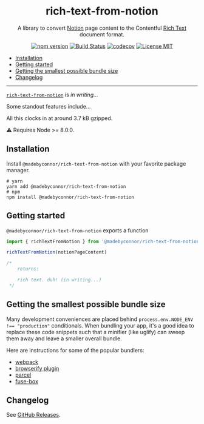 <div align="center">

# rich-text-from-notion <!-- omit in TOC -->

A library to convert [Notion](https://notion.so) page content to the Contentful [Rich Text](https://www.contentful.com/developers/docs/concepts/rich-text/) document format.

[![npm version](https://badge.fury.io/js/%40madebyconnor%2Frich-text-from-notion.svg)](https://badge.fury.io/js/%40madebyconnor%2Frich-text-from-notion) [![Build Status](https://travis-ci.org/connor-baer/rich-text-from-notion.svg?branch=master)](https://travis-ci.org/connor-baer/rich-text-from-notion) [![codecov](https://codecov.io/gh/connor-baer/rich-text-from-notion/branch/master/graph/badge.svg)](https://codecov.io/gh/connor-baer/rich-text-from-notion) [![License MIT](https://img.shields.io/github/license/connor-baer/rich-text-from-notion.svg)](https://github.com/connor-baer/rich-text-from-notion/blob/master/LICENSE.md)

</div>

<!-- TOC -->

- [Installation](#Installation)
- [Getting started](#Getting-started)
- [Getting the smallest possible bundle size](#Getting-the-smallest-possible-bundle-size)
- [Changelog](#Changelog)

<!-- /TOC -->

---

[`rich-text-from-notion`](https://www.npmjs.com/package/@madebyconnor/rich-text-from-notion) is *in writing...*

Some standout features include...

All this clocks in at around 3.7 kB gzipped.

⚠️ Requires Node >= 8.0.0.

## Installation

Install `@madebyconnor/rich-text-from-notion` with your favorite package manager.

```shell
# yarn
yarn add @madebyconnor/rich-text-from-notion
# npm
npm install @madebyconnor/rich-text-from-notion
```

## Getting started

`@madebyconnor/rich-text-from-notion` exports a function

```js
import { richTextFromNotion } from '@madebyconnor/rich-text-from-notion';

richTextFromNotion(notionPageContent)

/*
    returns:

    rich text. duh! (in writing...)
 */
```

## Getting the smallest possible bundle size

Many development conveniences are placed behind `process.env.NODE_ENV !== "production"` conditionals. When bundling your app, it's a good idea to replace these code snippets such that a minifier (like uglify) can sweep them away and leave a smaller overall bundle.

Here are instructions for some of the popular bundlers:

- [webpack](https://webpack.js.org/guides/production/#specify-the-environment)
- [browserify plugin](https://github.com/hughsk/envify)
- [parcel](https://parceljs.org/production.html)
- [fuse-box](http://fuse-box.org/plugins/replace-plugin#notes)

## Changelog

See [GitHub Releases](https://github.com/connor-baer/rich-text-from-notion/releases).
